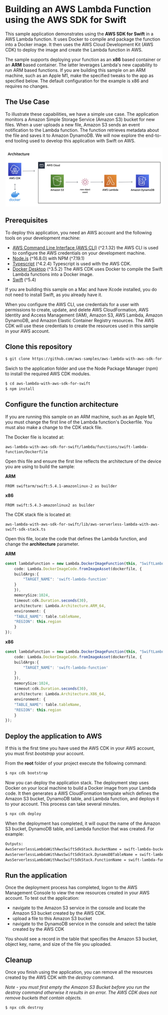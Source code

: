 # Building an AWS Lambda Function using the AWS SDK for Swift

This sample application demonstrates using the **AWS SDK for Swift** in a AWS Lambda function. It uses Docker to compile and package the function into a Docker image. It then uses the AWS Cloud Development Kit (AWS CDK) to deploy the image and create the Lambda function in AWS.

The sample supports deploying your function as an **x86** based container or an **ARM** based container.  The latter leverages Lambda's new capability to run ARM based functions. If you are building this sample on an ARM machine, such as an Apple M1, make the specified tweaks to the app as specified below. The default configuration for the example is x86 and requires no changes.

## The Use Case
To illustrate these capabilities, we have a simple use case. The application monitors a Amazon Simple Storage Service (Amazon S3) bucket for new files.  When a user uploads a new file, Amazon S3 sends an event notification to the Lambda function.  The function retrieves metadata about the file and saves it to Amazon DynamoDB.  We will now explore the end-to-end tooling used to develop this application with Swift on AWS.

![Image description](images/architecture.jpg)

## Prerequisites

To deploy this application, you need an AWS account and the following tools on your development machine:

* [AWS Command Line Interface (AWS CLI)](https://docs.aws.amazon.com/cli/latest/userguide/install-cliv2.html) (^2.1.32) the AWS CLI is used to configure the AWS credentials on your development machine.
* [Node.js](https://nodejs.org/en/download/current/) (^16.8.0) with NPM (^7.19.1)
* [Typescript](https://www.npmjs.com/package/typescript) (^4.2.4) Typescript is used with the AWS CDK.
* [Docker Desktop](https://www.docker.com/products/docker-desktop) (^3.5.2) The AWS CDK uses Docker to compile the Swift Lambda functions into a Docker image.
* [Swift](https://swift.org/getting-started/#installing-swift) (^5.4)

If you are building this sample on a Mac and have Xcode installed, you do not need to install Swift, as you already have it.

When you configure the AWS CLI, use credentials for a user with permissions to create, update, and delete AWS CloudFormation, AWS Identity and Access Management (IAM), Amazon S3, AWS Lambda, Amazon DynamoDB, and Amazon Elastic Container Registry resources. The AWS CDK will use these credentials to create the resources used in this sample in your AWS account.


## Clone this repository

```bash
$ git clone https://github.com/aws-samples/aws-lambda-with-aws-sdk-for-swift.git
```

Swich to the application folder and use the Node Package Manager (npm) to install the required AWS CDK modules.

```bash
$ cd aws-lambda-with-aws-sdk-for-swift
$ npm install
```

## Configure the function architecture

If you are running this sample on an ARM machine, such as an Apple M1, you must change the first line of the Lambda function's Dockerfile.  You must also make a change to the CDK stack file.

The Docker file is located at:

```
aws-lambda-with-aws-sdk-for-swift/lambda/functions/swift-lambda-function/Dockerfile
```

Open this file and ensure the first line reflects the architecture of the device you are using to build the sample:

**ARM**
```
FROM swiftarm/swift:5.4.1-amazonlinux-2 as builder
```

**x86**

```
FROM swift:5.4.3-amazonlinux2 as builder
```

The CDK stack file is located at:

```
aws-lambda-with-aws-sdk-for-swift/lib/aws-serverless-lambda-with-aws-swift-sdk-stack.ts
```

Open this file, locate the code that defines the Lambda function, and change the **architecture** parameter.

**ARM**

```typescript
const lambdaFunction = new Lambda.DockerImageFunction(this, "SwiftLambdaFunction", {
    code: Lambda.DockerImageCode.fromImageAsset(dockerfile, {
    buildArgs:{
        "TARGET_NAME": 'swift-lambda-function'
    }
    }),
    memorySize:1024,
    timeout:cdk.Duration.seconds(30),
    architecture: Lambda.Architecture.ARM_64,
    environment: {
    "TABLE_NAME": table.tableName,
    "REGION": this.region
    }
});
```

**x86**

```typescript
const lambdaFunction = new Lambda.DockerImageFunction(this, "SwiftLambdaFunction", {
    code: Lambda.DockerImageCode.fromImageAsset(dockerfile, {
    buildArgs:{
        "TARGET_NAME": 'swift-lambda-function'
    }
    }),
    memorySize:1024,
    timeout:cdk.Duration.seconds(30),
    architecture: Lambda.Architecture.X86_64,
    environment: {
    "TABLE_NAME": table.tableName,
    "REGION": this.region
    }
});
```

## Deploy the application to AWS

If this is the first time you have used the AWS CDK in your AWS account, you must first *bootstrap* your account.

From the **root** folder of your project execute the following command:

```bash
$ npx cdk bootstrap
```

Now you can deploy the application stack.  The deployment step uses Docker on your local machine to build a Docker image from your Lambda code. It then generates a AWS CloudFormation template which defines the Amazon S3 bucket, DynamoDB table, and Lambda function, and deploys it to your account. This process can take several minutes.

```bash
$ npx cdk deploy
```

When the deployment has completed, it will ouput the name of the Amazon S3 bucket, DynamoDB table, and Lambda function that was created. For example:

```bash
Outputs:
AwsServerlessLambdaWithAwsSwiftSdkStack.BucketName = swift-lambda-bucket
AwsServerlessLambdaWithAwsSwiftSdkStack.DynamoDBTableName = swift-lambda-table
AwsServerlessLambdaWithAwsSwiftSdkStack.FunctionName = swift-lambda-function
```

## Run the application
Once the deployment process has completed, logon to the AWS Management Console to view the new resources created in your AWS account.  To test out the application:

- navigate to the Amazon S3 service in the console and locate the Amazon S3 bucket created by the AWS CDK.  
- upload a file to this Amazon S3 bucket
- navigate to the DynamoDB service in the console and select the table created by the AWS CDK

You should see a record in the table that specifies the Amazon S3 bucket, object key, name, and size of the file you uploaded.

## Cleanup

Once you finish using the application, you can remove all the resources created by the AWS CDK with the *destroy* command.

*Note - you must first empty the Amazon S3 Bucket before you run the destroy command otherwise it results in an error. The AWS CDK does not remove buckets that contain objects.*

```bash
$ npx cdk destroy
```
